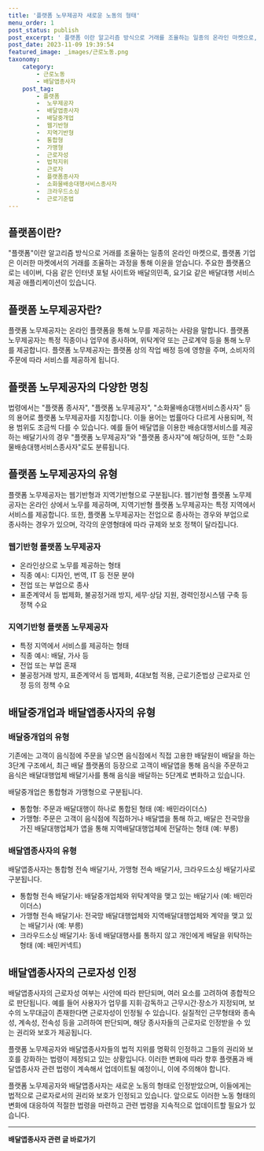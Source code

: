 ```yaml
---
title: '플랫폼 노무제공자 새로운 노동의 형태'
menu_order: 1
post_status: publish
post_excerpt: ' 플랫폼 이란 알고리즘 방식으로 거래를 조율하는 일종의 온라인 마켓으로, 플랫폼 기업은 이러한 마켓에서의 거래를 조율하는 과정을 통해 이윤을 얻습니다. 주요한 플랫폼으로는 네이버, 다음 같은 인터넷 포털 사이트와 배달의민족, 요기요 같은 배달대행 서비스 제공 애플리케이션이 있습니다.'
post_date: 2023-11-09 19:39:54
featured_image: _images/근로노동.png
taxonomy:
    category:
        - 근로노동
        - 배달앱종사자
    post_tag:
        - 플랫폼
        -  노무제공자
        -  배달앱종사자
        -  배달중개업
        -  웹기반형
        -  지역기반형
        -  통합형
        -  가맹형
        -  근로자성
        -  법적지위
        -  근로자
        -  플랫폼종사자
        -  소화물배송대행서비스종사자
        -  크라우드소싱
        -  근로기준법
---
```



## 플랫폼이란?

"플랫폼"이란 알고리즘 방식으로 거래를 조율하는 일종의 온라인 마켓으로, 플랫폼 기업은 이러한 마켓에서의 거래를 조율하는 과정을 통해 이윤을 얻습니다. 주요한 플랫폼으로는 네이버, 다음 같은 인터넷 포털 사이트와 배달의민족, 요기요 같은 배달대행 서비스 제공 애플리케이션이 있습니다.

## 플랫폼 노무제공자란?

플랫폼 노무제공자는 온라인 플랫폼을 통해 노무를 제공하는 사람을 말합니다. 플랫폼 노무제공자는 특정 직종이나 업무에 종사하며, 위탁계약 또는 근로계약 등을 통해 노무를 제공합니다. 플랫폼 노무제공자는 플랫폼 상의 작업 배정 등에 영향을 주며, 소비자의 주문에 따라 서비스를 제공하게 됩니다.

## 플랫폼 노무제공자의 다양한 명칭

법령에서는 "플랫폼 종사자", "플랫폼 노무제공자", "소화물배송대행서비스종사자" 등의 용어로 플랫폼 노무제공자를 지칭합니다. 이들 용어는 법률마다 다르게 사용되며, 적용 범위도 조금씩 다를 수 있습니다. 예를 들어 배달앱을 이용한 배송대행서비스를 제공하는 배달기사의 경우 "플랫폼 노무제공자"와 "플랫폼 종사자"에 해당하며, 또한 "소화물배송대행서비스종사자"로도 분류됩니다.

## 플랫폼 노무제공자의 유형

플랫폼 노무제공자는 웹기반형과 지역기반형으로 구분됩니다. 웹기반형 플랫폼 노무제공자는 온라인 상에서 노무를 제공하며, 지역기반형 플랫폼 노무제공자는 특정 지역에서 서비스를 제공합니다. 또한, 플랫폼 노무제공자는 전업으로 종사하는 경우와 부업으로 종사하는 경우가 있으며, 각각의 운영형태에 따라 규제와 보호 정책이 달라집니다.

### 웹기반형 플랫폼 노무제공자

- 온라인상으로 노무를 제공하는 형태
- 직종 예시: 디자인, 번역, IT 등 전문 분야
- 전업 또는 부업으로 종사
- 표준계약서 등 법제화, 불공정거래 방지, 세무·상담 지원, 경력인정시스템 구축 등 정책 수요

### 지역기반형 플랫폼 노무제공자

- 특정 지역에서 서비스를 제공하는 형태
- 직종 예시: 배달, 가사 등
- 전업 또는 부업 혼재
- 불공정거래 방지, 표준계약서 등 법제화, 4대보험 적용, 근로기준법상 근로자로 인정 등의 정책 수요

## 배달중개업과 배달앱종사자의 유형

### 배달중개업의 유형

기존에는 고객이 음식점에 주문을 넣으면 음식점에서 직접 고용한 배달원이 배달을 하는 3단계 구조에서, 최근 배달 플랫폼의 등장으로 고객이 배달앱을 통해 음식을 주문하고 음식은 배달대행업체 배달기사를 통해 음식을 배달하는 5단계로 변화하고 있습니다.

배달중개업은 통합형과 가맹형으로 구분됩니다.

- 통합형: 주문과 배달대행이 하나로 통합된 형태 (예: 배민라이더스)
- 가맹형: 주문은 고객이 음식점에 직접하거나 배달앱을 통해 하고, 배달은 전국망을 가진 배달대행업체가 앱을 통해 지역배달대행업체에 전달하는 형태 (예: 부릉)

### 배달앱종사자의 유형

배달앱종사자는 통합형 전속 배달기사, 가맹형 전속 배달기사, 크라우드소싱 배달기사로 구분됩니다.

- 통합형 전속 배달기사: 배달중개업체와 위탁계약을 맺고 있는 배달기사 (예: 배민라이더스)
- 가맹형 전속 배달기사: 전국망 배달대행업체와 지역배달대행업체와 계약을 맺고 있는 배달기사 (예: 부릉)
- 크라우드소싱 배달기사: 동네 배달대행사를 통하지 않고 개인에게 배달을 위탁하는 형태 (예: 배민커넥트)

## 배달앱종사자의 근로자성 인정

배달앱종사자의 근로자성 여부는 사안에 따라 판단되며, 여러 요소를 고려하여 종합적으로 판단됩니다. 예를 들어 사용자가 업무를 지휘·감독하고 근무시간·장소가 지정되며, 보수의 노무대금이 존재한다면 근로자성이 인정될 수 있습니다. 실질적인 근무형태와 종속성, 계속성, 전속성 등을 고려하여 판단되며, 해당 종사자들의 근로자로 인정받을 수 있는 권리와 보호가 제공됩니다.

플랫폼 노무제공자와 배달앱종사자들의 법적 지위를 명확히 인정하고 그들의 권리와 보호를 강화하는 법령이 제정되고 있는 상황입니다. 이러한 변화에 따라 향후 플랫폼과 배달앱종사자 관련 법령이 계속해서 업데이트될 예정이니, 이에 주의해야 합니다.

플랫폼 노무제공자와 배달앱종사자는 새로운 노동의 형태로 인정받았으며, 이들에게는 법적으로 근로자로서의 권리와 보호가 인정되고 있습니다. 앞으로도 이러한 노동 형태의 변화에 대응하여 적절한 법령을 마련하고 관련 법령을 지속적으로 업데이트할 필요가 있습니다.
<!-- wp:separator -->
<hr class="wp-block-separator has-alpha-channel-opacity"/>
<!-- /wp:separator -->

<!-- wp:group {"backgroundColor":"base","layout":{"type":"constrained"}} -->
<div class="wp-block-group has-base-background-color has-background"><!-- wp:paragraph {"align":"center","fontSize":"medium"} -->
<p class="has-text-align-center has-large-font-size"><strong>배달앱종사자 관련 글 바로가기</strong></p>
<!-- /wp:paragraph -->


<!-- wp:latest-posts
{"categories":[{"id":11057,"count":19,"description":"","link":"https://uknowlaw.com/category/%eb%b0%b0%eb%8b%ac%ec%95%b1%ec%a2%85%ec%82%ac%ec%9e%90/","name":"배달앱종사자","slug":"배달앱종사자","taxonomy":"category","parent":0,"meta":[],"_links":{"self":[{"href":"https://uknowlaw.com/wp-json/wp/v2/categories/11057"}],"collection":[{"href":"https://uknowlaw.com/wp-json/wp/v2/categories"}],"about":[{"href":"https://uknowlaw.com/wp-json/wp/v2/taxonomies/category"}],"wp:post_type":[{"href":"https://uknowlaw.com/wp-json/wp/v2/posts?categories=11057"}],"curies":[{"name":"wp","href":"https://api.w.org/{rel}","templated":true}]}}],"postsToShow":100,"excerptLength":28,"postLayout":"grid","columns":2,"featuredImageAlign":"left","featuredImageSizeSlug":"large","fontSize":"small"} /--></div>
<!-- /wp:group -->